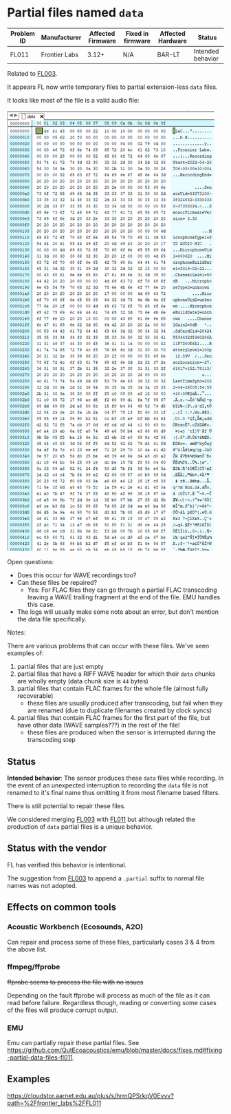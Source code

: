 # Partial files named `data`


| Problem ID | Manufacturer  | Affected Firmware | Fixed in firmware | Affected Hardware | Status            |
| ---------- | ------------- | ----------------- | ----------------- | ----------------- | ----------------- |
| FL011      | Frontier Labs | 3.12+             | N/A               | BAR-LT            | Intended behavior |

Related to [FL003](./FL003.md).

It appears FL now write temporary files to partial extension-less `data` files.

It looks like most of the file is a valid audio file:

![screenshot of header](../media/FL011_header.png)

Open questions: 

- Does this occur for WAVE recordings too?
- Can these files be repaired?
  - Yes: For FLAC files they can go through a partial FLAC transcoding leaving a WAVE trailing fragment at the end of the file. EMU handles this case.
- The logs will usually make some note about an error, but don't mention the data file specifically.

Notes:

There are various problems that can occur with these files. We've seen examples of:

1. partial files that are just empty
2. partial files that have a RIFF WAVE header for which their `data` chunks are wholly empty (data chunk size is `44` bytes)
3. partial files that contain FLAC frames for the whole file (almost fully recoverable)
    - these files are usually produced after transcoding, but fail when they are renamed (due to duplicate filenames created by clock syncs)
4. partial files that contain FLAC frames for the first part of the file, but have other data (WAVE samples???) in the rest of the file!
    - these files are produced when the sensor is interrupted during the transcoding step

## Status

**Intended behavior**: The sensor produces these `data` files while recording.
In the event of an unexpected interruption to recording the `data` file is not renamed to it's final name
thus omitting it from most filename based filters.

There is still potential to repair these files.

We considered merging [FL003](./FL003.md) with [FL011](./FL011.md) but although related the production
of `data` partial files is a unique behavior.

## Status with the vendor

FL has verified this behavior is intentional.

The suggestion from [FL003](./FL003.md) to append a `.partial` suffix to normal file names was not adopted.

## Effects on common tools

### Acoustic Workbench (Ecosounds, A2O)

Can repair and process some of these files, particularly cases 3 & 4 from the above list.


### ffmpeg/ffprobe

~~ffprobe seems to process the file with no issues~~

Depending on the fault ffprobe will process as much of the file as it can read before failure.
Regardless though, reading or converting some cases of the files will produce corrupt output.


### EMU

Emu can partially repair these partial files. See <https://github.com/QutEcoacoustics/emu/blob/master/docs/fixes.md#fixing-partial-data-files-fl011>.

## Examples

https://cloudstor.aarnet.edu.au/plus/s/hrmQPSrkqV0Evvv?path=%2Ffrontier_labs%2FFL011
